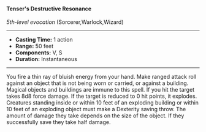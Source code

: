 #### Tenser's Destructive Resonance
*5th-level evocation* (Sorcerer,Warlock,Wizard)
___
- **Casting Time:** 1 action
- **Range:** 50 feet
- **Components:** V, S
- **Duration:** Instantaneous
---
You fire a thin ray of bluish energy from your hand.
Make ranged attack roll against an object that is not
being worn or carried, or against a building. Magical
objects and buildings are immune to this spell. If
you hit the target takes 8d8 force damage. If the
target is reduced to 0 hit points, it explodes.
Creatures standing inside or within 10 feet of an
exploding building or within 10 feet of an exploding
object must make a Dexterity saving throw. The
amount of damage they take depends on the size of
the object. If they successfully save they take half
damage.
